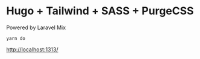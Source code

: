 # Hugo + Tailwind + SASS + PurgeCSS   

Powered by Laravel Mix 

```
yarn do
```

[http://localhost:1313/](http://localhost:1313/)